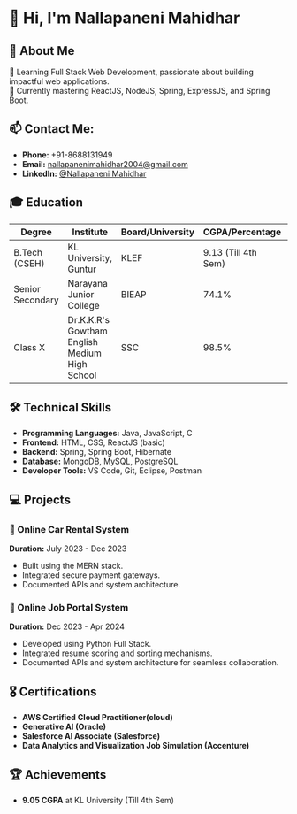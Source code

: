 # 👋 Hi, I'm Nallapaneni Mahidhar

## 👀 About Me
🌟 Learning Full Stack Web Development, passionate about building impactful web applications.  
🌱 Currently mastering ReactJS, NodeJS, Spring, ExpressJS, and Spring Boot.  

## 📫 Contact Me:
- **Phone:** +91-8688131949  
- **Email:** [nallapanenimahidhar2004@gmail.com](mailto:nallapanenimahidhar2004@gmail.com)  
- **LinkedIn:** [@Nallapaneni Mahidhar](https://www.linkedin.com/in/nallapaneni-mahidhar/)

## 🎓 Education
| Degree           | Institute                 | Board/University | CGPA/Percentage | Year       |
|------------------|---------------------------|------------------|-----------------|------------|
| B.Tech (CSEH)     | KL University, Guntur      | KLEF             | 9.13 (Till 4th Sem) | 2022-2026  |
| Senior Secondary | Narayana Junior College     | BIEAP            | 74.1%           | 2020-2022  |
| Class X          | Dr.K.K.R's Gowtham English Medium High School   | SSC              | 98.5%             | 2020       |

## 🛠 Technical Skills
- **Programming Languages:** Java, JavaScript, C  
- **Frontend:** HTML, CSS, ReactJS (basic)  
- **Backend:** Spring, Spring Boot, Hibernate  
- **Database:** MongoDB, MySQL, PostgreSQL  
- **Developer Tools:** VS Code, Git, Eclipse, Postman  

## 💻 Projects
### 🎯 Online Car Rental System  
**Duration:** July 2023 - Dec 2023  
- Built using the MERN stack.  
- Integrated secure payment gateways.  
- Documented APIs and system architecture.

### 🎯 Online Job Portal System  
**Duration:** Dec 2023 - Apr 2024  
- Developed using Python Full Stack.  
- Integrated resume scoring and sorting mechanisms.  
- Documented APIs and system architecture for seamless collaboration.

## 🎖 Certifications
- **AWS Certified Cloud Practitioner(cloud)**  
- **Generative AI (Oracle)**  
- **Salesforce AI Associate (Salesforce)**  
- **Data Analytics and Visualization Job Simulation (Accenture)**  

## 🏆 Achievements
- **9.05 CGPA** at KL University (Till 4th Sem)  
